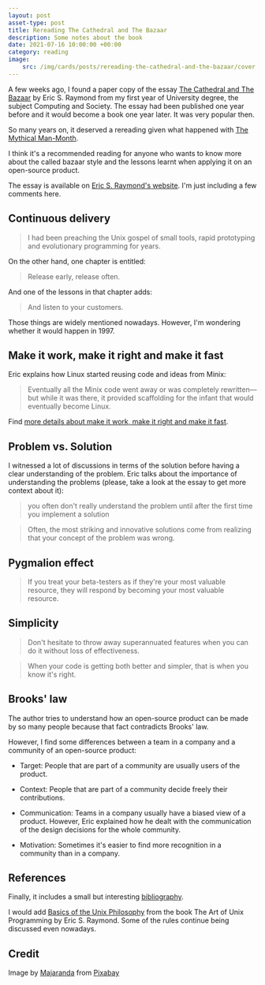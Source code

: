 ```yaml
---
layout: post
asset-type: post
title: Rereading The Cathedral and The Bazaar
description: Some notes about the book
date: 2021-07-16 10:00:00 +00:00
category: reading
image:
    src: /img/cards/posts/rereading-the-cathedral-and-the-bazaar/cover.jpg
---
```


A few weeks ago, I found a paper copy of the essay [The Cathedral and The Bazaar](http://www.catb.org/~esr/writings/cathedral-bazaar/) by Eric S. Raymond from my first year of University degree, the subject Computing and Society. The essay had been published one year before and it would become a book one year later. It was very popular then.

So many years on, it deserved a rereading given what happened with [The Mythical Man-Month](/2018/03/31/rereading-the-mythical-man-month.html).

I think it's a recommended reading for anyone who wants to know more about the called bazaar style and the lessons learnt when applying it on an open-source product.

The essay is available on [Eric S. Raymond's website](http://www.catb.org/~esr/writings/cathedral-bazaar/). I'm just including a few comments here.

## Continuous delivery

> I had been preaching the Unix gospel of small tools, rapid prototyping and evolutionary programming for years.

On the other hand, one chapter is entitled:

> Release early, release often.

And one of the lessons in that chapter adds:

> And listen to your customers.

Those things are widely mentioned nowadays. However, I'm wondering whether it would happen in 1997.

## Make it work, make it right and make it fast

Eric explains how Linux started reusing code and ideas from Minix:

> Eventually all the Minix code went away or was completely rewritten—but while it was there, it provided scaffolding for the infant that would eventually become Linux. 

Find [more details about make it work, make it right and make it fast](https://wiki.c2.com/?MakeItWorkMakeItRightMakeItFast).

## Problem vs. Solution

I witnessed a lot of discussions in terms of the solution before having a clear understanding of the problem. Eric talks about the importance of understanding the problems (please, take a look at the essay to get more context about it):

> you often don't really understand the problem until after the first time you implement a solution

> Often, the most striking and innovative solutions come from realizing that your concept of the problem was wrong.

## Pygmalion effect

> If you treat your beta-testers as if they're your most valuable resource, they will respond by becoming your most valuable resource.

## Simplicity

> Don't hesitate to throw away superannuated features when you can do it without loss of effectiveness.

> When your code is getting both better and simpler, that is when you know it's right.

## Brooks' law

The author tries to understand how an open-source product can be made by so many people because that fact contradicts Brooks' law.

However, I find some differences between a team in a company and a community of an open-source product:

* Target: People that are part of a community are usually users of the product.

* Context: People that are part of a community decide freely their contributions.

* Communication: Teams in a company usually have a biased view of a product. However, Eric explained how he dealt with the communication of the design decisions for the whole community.

* Motivation: Sometimes it's easier to find more recognition in a community than in a company.

## References

Finally, it includes a small but interesting [bibliography](http://www.catb.org/~esr/writings/cathedral-bazaar/cathedral-bazaar/ar01s15.html).

I would add [Basics of the Unix Philosophy](http://www.catb.org/~esr/writings/taoup/html/ch01s06.html) from the book The Art of Unix Programming by Eric S. Raymond. Some of the rules continue being discussed even nowadays.

## Credit

Image by <a href="https://pixabay.com/users/majaranda-13272204/?utm_source=link-attribution&amp;utm_medium=referral&amp;utm_campaign=image&amp;utm_content=5473076">Majaranda</a> from <a href="https://pixabay.com/?utm_source=link-attribution&amp;utm_medium=referral&amp;utm_campaign=image&amp;utm_content=5473076">Pixabay</a>
